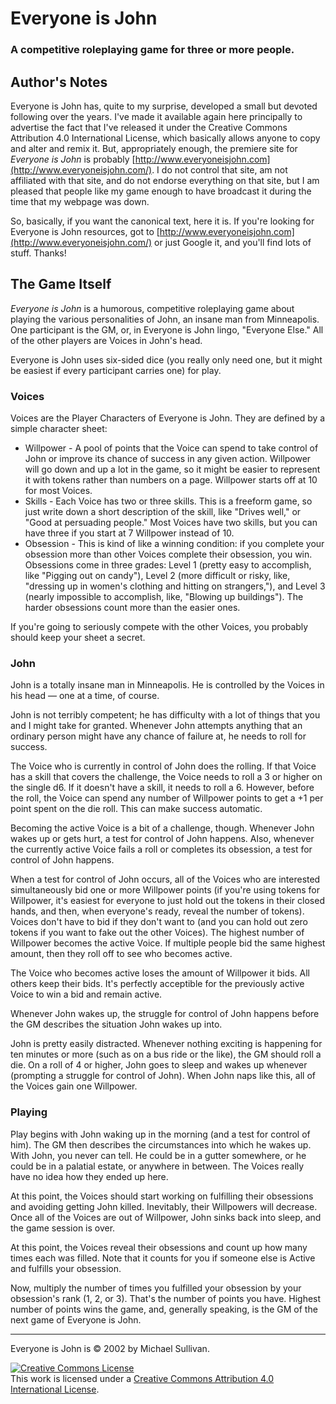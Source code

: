 # Everyone is John

### A competitive roleplaying game for three or more people.
 
## Author's Notes

Everyone is John has, quite to my surprise, developed a small but devoted following over the years. I've made it available again here principally to advertise the fact that I've released it under the Creative Commons Attribution 4.0 International License, which basically allows anyone to copy and alter and remix it. But, appropriately enough, the premiere site for _Everyone is John_ is probably [http://www.everyoneisjohn.com](http://www.everyoneisjohn.com/). I do not control that site, am not affiliated with that site, and do not endorse everything on that site, but I am pleased that people like my game enough to have broadcast it during the time that my webpage was down.

So, basically, if you want the canonical text, here it is. If you're looking for Everyone is John resources, got to [http://www.everyoneisjohn.com](http://www.everyoneisjohn.com/) or just Google it, and you'll find lots of stuff. Thanks!

## The Game Itself

_Everyone is John_ is a humorous, competitive roleplaying game about playing the various personalities of John, an insane man from Minneapolis. One participant is the GM, or, in Everyone is John lingo, "Everyone Else." All of the other players are Voices in John's head.

Everyone is John uses six-sided dice (you really only need one, but it might be easiest if every participant carries one) for play.

### Voices

Voices are the Player Characters of Everyone is John. They are defined by a simple character sheet:

- Willpower - A pool of points that the Voice can spend to take control of John or improve its chance of success in any given action. Willpower will go down and up a lot in the game, so it might be easier to represent it with tokens rather than numbers on a page. Willpower starts off at 10 for most Voices.
- Skills - Each Voice has two or three skills. This is a freeform game, so just write down a short description of the skill, like "Drives well," or "Good at persuading people." Most Voices have two skills, but you can have three if you start at 7 Willpower instead of 10.
- Obsession - This is kind of like a winning condition: if you complete your obsession more than other Voices complete their obsession, you win. Obsessions come in three grades: Level 1 (pretty easy to accomplish, like "Pigging out on candy"), Level 2 (more difficult or risky, like, "dressing up in women's clothing and hitting on strangers,"), and Level 3 (nearly impossible to accomplish, like, "Blowing up buildings"). The harder obsessions count more than the easier ones.

If you're going to seriously compete with the other Voices, you probably should keep your sheet a secret.

### John

John is a totally insane man in Minneapolis. He is controlled by the Voices in his head — one at a time, of course.

John is not terribly competent; he has difficulty with a lot of things that you and I might take for granted. Whenever John attempts anything that an ordinary person might have any chance of failure at, he needs to roll for success.

The Voice who is currently in control of John does the rolling. If that Voice has a skill that covers the challenge, the Voice needs to roll a 3 or higher on the single d6\. If it doesn't have a skill, it needs to roll a 6\. However, before the roll, the Voice can spend any number of Willpower points to get a +1 per point spent on the die roll. This can make success automatic.

Becoming the active Voice is a bit of a challenge, though. Whenever John wakes up or gets hurt, a test for control of John happens. Also, whenever the currently active Voice fails a roll or completes its obsession, a test for control of John happens.

When a test for control of John occurs, all of the Voices who are interested simultaneously bid one or more Willpower points (if you're using tokens for Willpower, it's easiest for everyone to just hold out the tokens in their closed hands, and then, when everyone's ready, reveal the number of tokens). Voices don't have to bid if they don't want to (and you can hold out zero tokens if you want to fake out the other Voices). The highest number of Willpower becomes the active Voice. If multiple people bid the same highest amount, then they roll off to see who becomes active.

The Voice who becomes active loses the amount of Willpower it bids. All others keep their bids. It's perfectly acceptible for the previously active Voice to win a bid and remain active.

Whenever John wakes up, the struggle for control of John happens before the GM describes the situation John wakes up into.

John is pretty easily distracted. Whenever nothing exciting is happening for ten minutes or more (such as on a bus ride or the like), the GM should roll a die. On a roll of 4 or higher, John goes to sleep and wakes up whenever (prompting a struggle for control of John). When John naps like this, all of the Voices gain one Willpower.

### Playing

Play begins with John waking up in the morning (and a test for control of him). The GM then describes the circumstances into which he wakes up. With John, you never can tell. He could be in a gutter somewhere, or he could be in a palatial estate, or anywhere in between. The Voices really have no idea how they ended up here.

At this point, the Voices should start working on fulfilling their obsessions and avoiding getting John killed. Inevitably, their Willpowers will decrease. Once all of the Voices are out of Willpower, John sinks back into sleep, and the game session is over.

At this point, the Voices reveal their obsessions and count up how many times each was filled. Note that it counts for you if someone else is Active and fulfills your obsession.

Now, multiply the number of times you fulfilled your obsession by your obsession's rank (1, 2, or 3). That's the number of points you have. Highest number of points wins the game, and, generally speaking, is the GM of the next game of Everyone is John.

* * *

Everyone is John is © 2002 by Michael Sullivan.

[![Creative Commons License](https://i.creativecommons.org/l/by/4.0/88x31.png)](http://creativecommons.org/licenses/by/4.0/)  
This work is licensed under a [Creative Commons Attribution 4.0 International License](http://creativecommons.org/licenses/by/4.0/).
